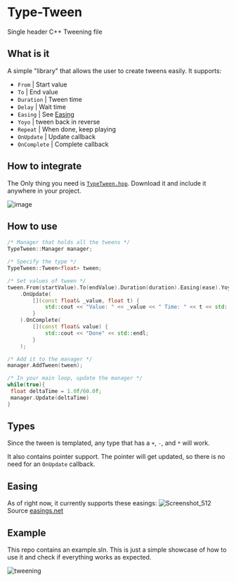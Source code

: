 # Type-Tween

Single header C++ Tweening file

## What is it

A simple "library" that allows the user to create tweens easily. It supports:
- ``From`` | Start value
- ``To`` | End value
- ``Duration`` | Tween time
- ``Delay`` | Wait time
- ``Easing`` | See [Easing](#easing)
- ``Yoyo`` | tween back in reverse
- ``Repeat`` | When done, keep playing
- ``OnUpdate`` | Update callback
- ``OnComplete`` | Complete callback

## How to integrate

The Only thing you need is [``TypeTween.hpp``](https://github.com/Sven-vh/type-tween/blob/main/TypeTween.hpp). Download it and include it anywhere in your project.

![image](https://github.com/user-attachments/assets/aed9877f-c3c2-4b61-924d-cc0d6982dd4d)

## How to use

```cpp
/* Manager that holds all the tweens */
TypeTween::Manager manager;

/* Specify the type */
TypeTween::Tween<float> tween;

/* Set values of tween */
tween.From(startValue).To(endValue).Duration(duration).Easing(ease).Yoyo(yoyo).Repeat(repeat)
	.OnUpdate(
		[](const float& _value, float t) {
			std::cout << "Value: " << _value << " Time: " << t << std::endl;
		}
	).OnComplete(
		[](const float& value) {
			std::cout << "Done" << std::endl;
		}
	);

/* Add it to the manager */
manager.AddTween(tween);

/* In your main loop, update the manager */
while(true){
 float deltaTime = 1.0f/60.0f;
 manager.Update(deltaTime)
}
```

## Types

Since the tween is templated, any type that has a ``+``, ``-``, and ``*`` will work.

It also contains pointer support. The pointer will get updated, so there is no need for an ``OnUpdate`` callback.

## Easing

As of right now, it currently supports these easings:
![Screenshot_512](https://github.com/user-attachments/assets/598f65ab-aeca-4f9c-9ee4-9954a75eb951)
Source [easings.net](https://easings.net/)

## Example

This repo contains an example.sln. This is just a simple showcase of how to use it and check if everything works as expected.

![tweening](https://github.com/user-attachments/assets/f99f15cf-258d-4095-a11e-9b0472e08be1)
